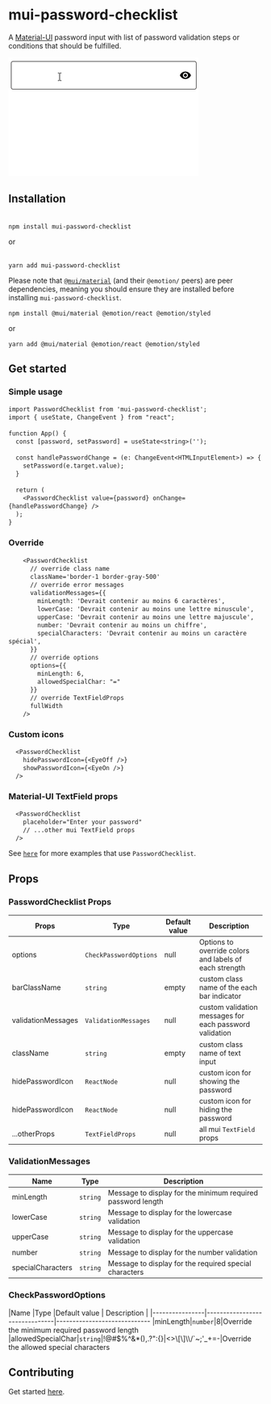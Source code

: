 # mui-password-checklist

<p align="left">
A <a href="https://mui.com/material-ui/getting-started/overview/">Material-UI</a> password input with list of password validation steps or conditions that should be fulfilled.
</p>


![Gif](https://github.com/tiavina-mika/mui-password-checklist/blob/main/screenshots/example.gif)

## Installation

```shell

npm install mui-password-checklist

```
or
```shell

yarn add mui-password-checklist

```
Please note that [`@mui/material`](https://mui.com/material-ui/getting-started/installation/) (and their `@emotion/` peers) are peer dependencies, meaning you should ensure they are installed before installing `mui-password-checklist`.

```shell
npm install @mui/material @emotion/react @emotion/styled
```
or
```shell
yarn add @mui/material @emotion/react @emotion/styled
```

## Get started

### Simple usage
```tsx
import PasswordChecklist from 'mui-password-checklist';
import { useState, ChangeEvent } from "react";

function App() {
  const [password, setPassword] = useState<string>('');

  const handlePasswordChange = (e: ChangeEvent<HTMLInputElement>) => {
    setPassword(e.target.value);
  }

  return (
    <PasswordChecklist value={password} onChange={handlePasswordChange} />
  );
}
```

### Override
```tsx
    <PasswordChecklist
      // override class name
      className='border-1 border-gray-500'
      // override error messages
      validationMessages={{
        minLength: 'Devrait contenir au moins 6 caractères',
        lowerCase: 'Devrait contenir au moins une lettre minuscule',
        upperCase: 'Devrait contenir au moins une lettre majuscule',
        number: 'Devrait contenir au moins un chiffre',
        specialCharacters: 'Devrait contenir au moins un caractère spécial',
      }}
      // override options
      options={{
        minLength: 6,
        allowedSpecialChar: "="
      }}
      // override TextFieldProps
      fullWidth
    />
```

### Custom icons

```tsx
  <PasswordChecklist
    hidePasswordIcon={<EyeOff />}
    showPasswordIcon={<EyeOn />}
  />
```


### Material-UI TextField props

```tsx
  <PasswordChecklist
    placeholder="Enter your password"
    // ...other mui TextField props
  />
```

See [`here`](https://github.com/tiavina-mika/mui-password-checklist/tree/main/example) for more examples that use `PasswordChecklist`.

## Props
### PasswordChecklist Props
|Props |Type                          | Default value                         | Description |
|----------------|-------------------------------|-----------------------------|-----------------------------|
|options|`CheckPasswordOptions`|null|Options to override colors and labels of each strength
|barClassName|`string`|empty|custom class name of the each bar indicator
|validationMessages|`ValidationMessages`|null| custom validation messages for each password validation
|className|`string`|empty|custom class name of text input
|hidePasswordIcon|`ReactNode`|null|custom icon for showing the password
|hidePasswordIcon|`ReactNode`|null|custom icon for hiding the password
|...otherProps|`TextFieldProps`|null|all mui `TextField` props

### ValidationMessages
|Name |Type                          | Description |
|----------------|-------------------------------|-----------------------------
|minLength|`string`|Message to display for the minimum required password length
|lowerCase|`string`|Message to display for the lowercase validation
|upperCase|`string`|Message to display for the uppercase validation
|number|`string`|Message to display for the number validation
|specialCharacters|`string`|Message to display for the required special characters

### CheckPasswordOptions

|Name |Type            |Default value                          | Description |
|----------------|-------------------------------|-----------------------------
|minLength|`number`|8|Override the minimum required password length
|allowedSpecialChar|`string`|!@#$%^&*(),.?\":{}|<>\\[\\]\\\\/`~;'_+=-|Override the allowed special characters
## Contributing

Get started [here](https://github.com/tiavina-mika/mui-password-checklist/blob/main/CONTRIBUTING.md).
